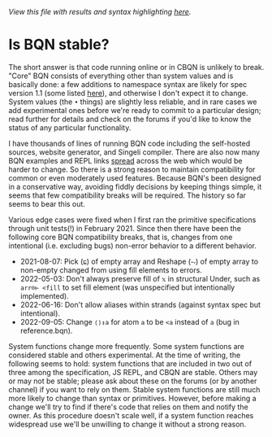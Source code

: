 *View this file with results and syntax highlighting [here](https://saltytine.github.io/BQN/commentary/stability.html).*

# Is BQN stable?

The short answer is that code running online or in CBQN is unlikely to break. "Core" BQN consists of everything other than system values and is basically done: a few additions to namespace syntax are likely for spec version 1.1 (some listed [here](https://topanswers.xyz/apl?q=1888)), and otherwise I don't expect it to change. System values (the `•` things) are slightly less reliable, and in rare cases we add experimental ones before we're ready to commit to a particular design; read further for details and check on the forums if you'd like to know the status of any particular functionality.

I have thousands of lines of running BQN code including the self-hosted sources, website generator, and Singeli compiler. There are also now many BQN examples and REPL links [spread](../community/README.md) across the web which would be harder to change. So there is a strong reason to maintain compatibility for common or even moderately used features. Because BQN's been designed in a conservative way, avoiding fiddly decisions by keeping things simple, it seems that few compatibility breaks will be required. The history so far seems to bear this out.

Various edge cases were fixed when I first ran the primitive specifications through unit tests(!) in February 2021. Since then there have been the following core BQN compatibility breaks, that is, changes from one intentional (i.e. excluding bugs) non-error behavior to a different behavior.
- 2021-08-07: Pick (`⊑`) of empty array and Reshape (`⥊`) of empty array to non-empty changed from using fill elements to errors.
- 2022-05-03: Don't always preserve fill of `𝕩` in structural Under, such as `arr⌾⊢ <fill` to set fill element (was unspecified but intentionally implemented).
- 2022-06-16: Don't allow aliases within strands (against syntax spec but intentional).
- 2022-09-05: Change `⟨⟩↕a` for atom `a` to be `<a` instead of `a` (bug in reference.bqn).

System functions change more frequently. Some system functions are considered stable and others experimental. At the time of writing, the following seems to hold: system functions that are included in two out of three among the specification, JS REPL, and CBQN are stable. Others may or may not be stable; please ask about these on the forums (or by another channel) if you want to rely on them. Stable system functions are still much more likely to change than syntax or primitives. However, before making a change we'll try to find if there's code that relies on them and notify the owner. As this procedure doesn't scale well, if a system function reaches widespread use we'll be unwilling to change it without a strong reason.
